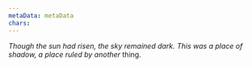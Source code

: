```yaml
---
metaData: metaData
chars: 
---
```


*Though the sun had risen, the sky remained dark. This was a place of shadow, a place ruled by another* thing.
